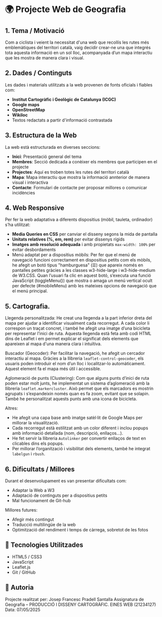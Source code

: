 # 🌍 Projecte Web de Geografia

## 1. Tema / Motivació

Com a ciclista i veient la necessitat d'una web que recollís les rutes més emblemàtiques del territori català, vaig decidir crear-ne una que integrés tota aquesta informació en un sol lloc, acompanyada d’un mapa interactiu que les mostra de manera clara i visual.

## 2. Dades / Continguts

Les dades i materials utilitzats a la web provenen de fonts oficials i fiables com:
- **Institut Cartogràfic i Geològic de Catalunya (ICGC)**
- **Google maps**
- **OpenStreetMap**
- **Wikiloc**
- Textos redactats a partir d'informació contrastada 

## 3. Estructura de la Web

La web està estructurada en diverses seccions:
- **Inici**: Presentació general del tema
- **Membres**: Secció dedicada a conèixer els membres que participen en el projecte
- **Projectes**: Aquí es troben totes les rutes del territori català
- **Mapa**: Mapa interactiu que mostra la informació annterior de manera visual i interactiva
- **Contacte**: Formulari de contacte per proposar millores o comunicar incidències 

## 4. Web Responsive

Per fer la web adaptativa a diferents dispositius (mòbil, tauleta, ordinador) s’ha utilitzat:
- **Media Queries en CSS** per canviar el disseny segons la mida de pantalla
- **Unitats relatives (%, em, rem)** per evitar dissenys rígids
- **Imatges amb resolució adequada** i amb propietats `max-width: 100%` per evitar desbordaments
- Menú adaptat per a dispositius mòbils: Per fer que el menú de navegació funcioni correctament en dispositius petits com els mòbils, he afegit un botó tipus "hamburguesa" (☰) que apareix només en pantalles petites gràcies a les classes w3-hide-large i w3-hide-medium de W3.CSS. Quan l’usuari fa clic en aquest botó, s’executa una funció JavaScript (toggleMenu()) que mostra o amaga un menú vertical ocult per defecte (#mobileMenu) amb les mateixes opcions de navegació que el menú principal.

## 5. Cartografia.

Llegenda personalitzada: He creat una llegenda a la part inferior dreta del mapa per ajudar a identificar visualment cada recorregut. A cada color li correspon un traçat concret, i també he afegit una imatge d’una bicicleta per representar l’inici de ruta. Aquesta llegenda està feta amb codi HTML dins de Leaflet i em permet explicar el significat dels elements que apareixen al mapa d'una manera clara i intuïtiva.

Buscador (Geocoder): Per facilitar la navegació, he afegit un cercador interactiu al mapa. Gràcies a la llibreria `leaflet-control-geocoder`, els usuaris poden introduir el nom d’un lloc i localitzar-lo automàticament. Aquest element fa el mapa més útil i accessible.

Aglomeració de punts (Clustering): Com que alguns punts d’inici de ruta poden estar molt junts, he implementat un sistema d’aglomeració amb la llibreria `leaflet.markercluster`. Això permet que els marcadors es mostrin agrupats i s’expandeixin només quan es fa zoom, evitant que se solapin. També he personalitzat aquests punts amb una icona de bicicleta.

Altres:
* He afegit una capa base amb imatge satèl·lit de Google Maps per millorar la visualització.
* Cada recorregut està estilitzat amb un color diferent i inclou popups amb informació detallada (nom, descripció, enllaços...).
* He fet servir la llibreria `Autolinker` per convertir enllaços de text en clicables dins els popups.
* Per millorar l’organització i visibilitat dels elements, també he integrat `labelgun` i `rbush`.

## 6. Dificultats / Millores

Durant el desenvolupament es van presentar dificultats com:
- Adaptar la Web a W3
- Adaptació de continguts per a dispositius petits
- Mal funcionament de Git-hub

Millores futures:
- Afegir més contingut
- Traducció multilingüe de la web
- Optimització del rendiment i temps de càrrega, sobretot de les fotos





## 📌 Tecnologies Utilitzades

- HTML5 / CSS3
- JavaScript
- Leaflet.js
- Git / GitHub

## 👤 Autoria

Projecte realitzat per: Josep Francesc Pradell Santalla
Assignatura de Geografia – PRODUCCIÓ I DISSENY CARTOGRÀFIC. EINES WEB (21234127)
Data: 07/05/2025



